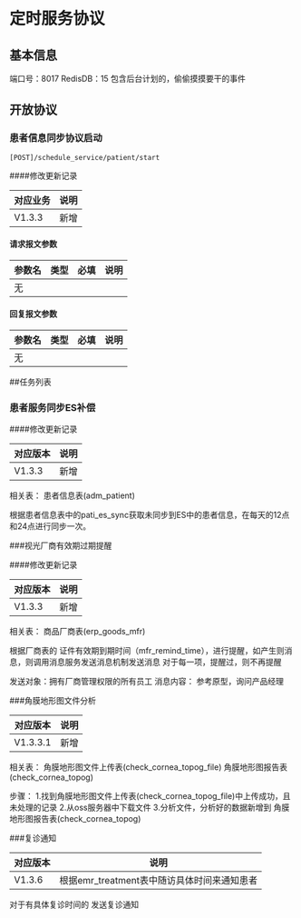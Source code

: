 # 定时服务协议

## 基本信息

端口号：8017
RedisDB：15
包含后台计划的，偷偷摸摸要干的事件

## 开放协议

### 患者信息同步协议启动

```url
[POST]/schedule_service/patient/start
```

####修改更新记录

|  对应业务 | 说明 |
|-----------|------|
| V1.3.3 | 新增 |

#### 请求报文参数

| 参数名       | 类型      | 必填   | 说明             |
| --------- | ------- | ---- | -------------- |
| 无     |   |     |  |


#### 回复报文参数

| 参数名       | 类型         | 必填   | 说明          |
| --------- | ---------- | ---- | ----------- |
| 无 |      |      |   |




##任务列表

### 患者服务同步ES补偿

####修改更新记录

| 对应版本   | 说明              |
| ------ | --------------- |
| V1.3.3 | 新增  |

相关表： 患者信息表(adm_patient)

根据患者信息表中的pati_es_sync获取未同步到ES中的患者信息，在每天的12点和24点进行同步一次。




###视光厂商有效期过期提醒

####修改更新记录

| 对应版本   | 说明              |
| ------ | --------------- |
| V1.3.3 | 新增  |

相关表： 商品厂商表(erp_goods_mfr)

根据厂商表的 证件有效期到期时间（mfr_remind_time），进行提醒，如产生则消息，则调用消息服务发送消息机制发送消息
对于每一项，提醒过，则不再提醒

发送对象：拥有厂商管理权限的所有员工
消息内容： 参考原型，询问产品经理


###角膜地形图文件分析


| 对应版本   | 说明              |
| ------ | --------------- |
| V1.3.3.1 | 新增  |

相关表： 
角膜地形图文件上传表(check_cornea_topog_file)
角膜地形图报告表(check_cornea_topog)

步骤：
1.找到角膜地形图文件上传表(check_cornea_topog_file)中上传成功，且未处理的记录
2.从oss服务器中下载文件
3.分析文件，分析好的数据新增到 角膜地形图报告表(check_cornea_topog)


###复诊通知


| 对应版本 | 说明                      |
| -------- | ------------------------- |
| V1.3.6 | 根据emr_treatment表中随访具体时间来通知患者  |

对于有具体复诊时间的
发送复诊通知